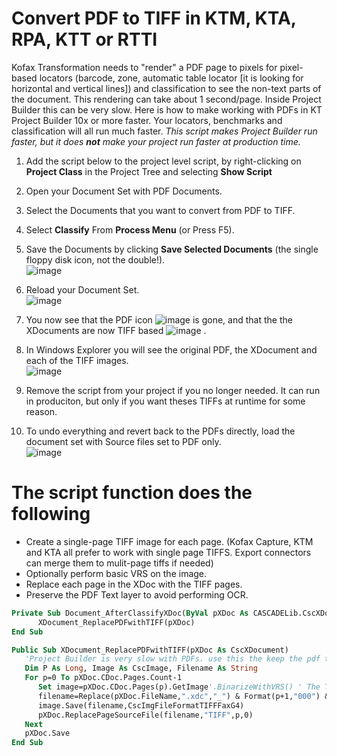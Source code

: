 # Convert PDF to TIFF in KTM, KTA, RPA, KTT or RTTI
Kofax Transformation needs to "render" a PDF page to pixels for pixel-based locators (barcode, zone, automatic table locator [it is looking for horizontal and vertical lines]) and classification to see the non-text parts of the document. This rendering can take about 1 second/page.
Inside Project Builder this can be very slow. Here is how to make working with PDFs in KT Project Builder 10x or more faster.
Your locators, benchmarks and classification will all run much faster.
*This script makes Project Builder run faster, but it does **not** make your project run faster at production time.*

1. Add the script below to the project level script, by right-clicking on **Project Class** in the Project Tree and selecting **Show Script**
1. Open your Document Set with PDF Documents.
1. Select the Documents that you want to convert from PDF to TIFF.
1. Select **Classify** From **Process Menu** (or Press F5).
1. Save the Documents by clicking **Save Selected Documents** (the single floppy disk icon, not the double!).  
![image](https://user-images.githubusercontent.com/47416964/98676998-aceb5780-235c-11eb-9eff-30d04fbf7fc3.png)
1. Reload your Document Set.  
![image](https://user-images.githubusercontent.com/47416964/98677185-f5a31080-235c-11eb-9fbd-854847a0eb64.png)
1. You now see that the PDF icon ![image](https://user-images.githubusercontent.com/47416964/98677290-1bc8b080-235d-11eb-8d9d-744e81204eb0.png)
 is gone, and that the the XDocuments are now TIFF based ![image](https://user-images.githubusercontent.com/47416964/98677260-12d7df00-235d-11eb-8cc8-76713b68f089.png)
.
1. In Windows Explorer you will see the original PDF, the XDocument and each of the TIFF images.  
![image](https://user-images.githubusercontent.com/47416964/98677952-161f9a80-235e-11eb-8681-a821089439f9.png)

1. Remove the script from your project if you no longer needed. It can run in produciton, but only if you want theses TIFFs at runtime for some reason. 
1. To undo everything and revert back to the PDFs directly, load the document set with Source files set to PDF only.  
![image](https://user-images.githubusercontent.com/47416964/98678073-4bc48380-235e-11eb-99b6-ed321373384c.png)


# The script function does the following
* Create a single-page TIFF image for each page. (Kofax Capture, KTM and KTA all prefer to work with single page TIFFS. Export connectors can merge them to mulit-page tiffs if needed)
* Optionally perform basic VRS on the image.
* Replace each page in the XDoc with the TIFF pages.
* Preserve the PDF Text layer to avoid performing OCR.

```vb
Private Sub Document_AfterClassifyXDoc(ByVal pXDoc As CASCADELib.CscXDocument)
      XDocument_ReplacePDFwithTIFF(pXDoc)
End Sub

Public Sub XDocument_ReplacePDFwithTIFF(pXDoc As CscXDocument)
   'Project Builder is very slow with PDFs. use this the keep the pdf text but use TIFF images for speed while testing
   Dim P As Long, Image As CscImage, Filename As String
   For p=0 To pXDoc.CDoc.Pages.Count-1
      Set image=pXDoc.CDoc.Pages(p).GetImage'.BinarizeWithVRS() ' The Table Locator NEEDS black&white images for vertical&horizontal line detection
      filename=Replace(pXDoc.FileName,".xdc","_") & Format(p+1,"000") & ".tif"
      image.Save(filename,CscImgFileFormatTIFFFaxG4)
      pXDoc.ReplacePageSourceFile(filename,"TIFF",p,0)
   Next
   pXDoc.Save
End Sub
```
